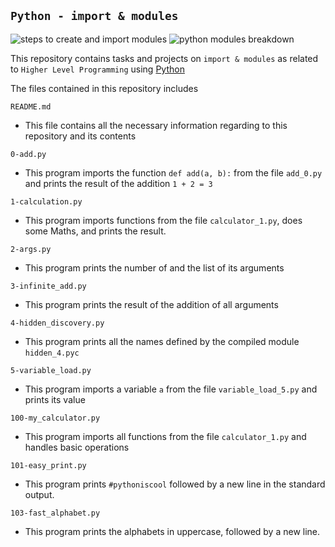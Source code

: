 ## `Python - import & modules`

![steps to create and import modules](https://www.guru99.com/images/2/062620_0700_Importmodul1.png)
![python modules breakdown](https://encrypted-tbn0.gstatic.com/images?q=tbn:ANd9GcSCc6dhyKirX4ohvNPDTKUxk_KIVjtd-V-K8Q&usqp=CAU)

This repository contains tasks and projects on `import & modules` as related to `Higher Level Programming` using [Python](https://en.wikipedia.org/wiki/Python_(programming_language))

The files contained in this repository includes

`README.md`
  - This file contains all the necessary information regarding to this repository and its contents

`0-add.py`
  - This program imports the function `def add(a, b):` from the file `add_0.py` and prints the result of the addition `1 + 2 = 3`

`1-calculation.py`
  - This program imports functions from the file `calculator_1.py`, does some Maths, and prints the result.

`2-args.py`
  - This program prints the number of and the list of its arguments

`3-infinite_add.py`
  - This program prints the result of the addition of all arguments

`4-hidden_discovery.py`
  - This program prints all the names defined by the compiled module `hidden_4.pyc`

`5-variable_load.py`
  - This program imports a variable `a` from the file `variable_load_5.py` and prints its value

`100-my_calculator.py`
  - This program imports all functions from the file `calculator_1.py` and handles basic operations

`101-easy_print.py`
  - This program prints `#pythoniscool` followed by a new line in the standard output.

`103-fast_alphabet.py`
  - This program prints the alphabets in uppercase, followed by a new line.
